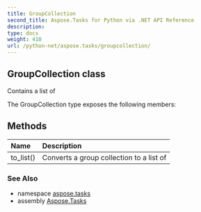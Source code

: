 ```yaml
---
title: GroupCollection
second_title: Aspose.Tasks for Python via .NET API Reference
description: 
type: docs
weight: 410
url: /python-net/aspose.tasks/groupcollection/
---
```


## GroupCollection class

Contains a list of

The GroupCollection type exposes the following members:
## Methods
| Name | Description |
| :- | :- |
|to_list()|Converts a group collection to a list of|

### See Also

* namespace [aspose.tasks](/tasks/python-net/aspose.tasks/)
* assembly [Aspose.Tasks](/tasks/python-net/)

